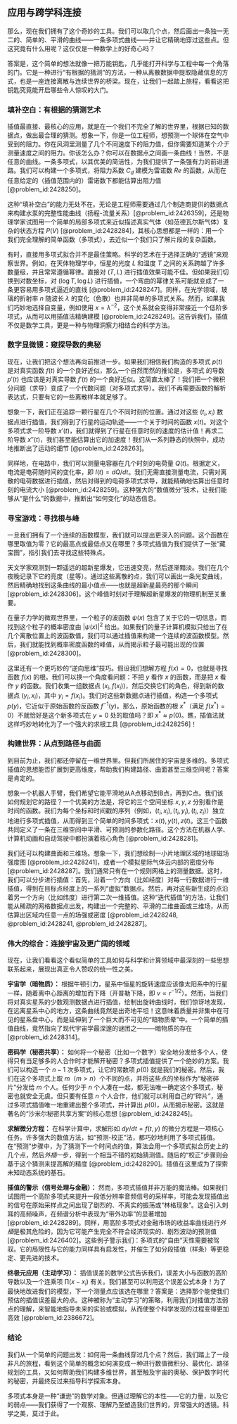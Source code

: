 ## 应用与跨学科连接

那么，现在我们拥有了这个奇妙的工具。我们可以取几个点，然后画出一条独一无二的、简单的、平滑的曲线——一条多项式曲线——并让它精确地穿过这些点。但这究竟有什么用呢？这仅仅是一种数学上的好奇心吗？

答案是，这个简单的想法就像一把万能钥匙，几乎能打开科学与工程中每一个角落的门。它是一种进行“有根据的猜测”的方法，一种从离散数据中提取隐藏信息的方式，也是一座连接离散与连续世界的桥梁。现在，让我们一起踏上旅程，看看这把钥匙究竟能开启哪些令人惊叹的大门。

### 填补空白：有根据的猜测艺术

插值最直接、最核心的应用，就是在一个我们不完全了解的世界里，根据已知的数据点，做出最合理的猜测。想象一下，你是一位工程师，想预测一个球体在空气中受到的阻力。你在风洞里测量了几个不同速度下的阻力值，但你需要知道某个*介于*测量速度之间的阻力。你该怎么办？你可以在数据点之间画一条曲线！当然，不是任意的曲线。一条多项式，以其优美的简洁性，为我们提供了一条强有力的前进道路。我们可以构建一个多项式，将阻力系数 $C_d$ 建模为雷诺数 $Re$ 的函数，从而在任意给定的（插值范围内的）雷诺数下都能估算出阻力值 [@problem_id:2428250]。

这种“填补空白”的能力无处不在。无论是工程师需要通过几个制造商提供的数据点来构建水泵的完整性能曲线（扬程-流量关系）[@problem_id:2426359]，还是物理学家试图用一个简单的局部多项式来近似描述真实气体（如范德瓦尔斯气体）复杂的状态方程 $P(V)$ [@problem_id:2428284]，其核心思想都是一样的：用一个我们完全理解的简单函数（多项式），去近似一个我们只了解片段的复杂函数。

有时，直接用多项式拟合并不是最佳策略。科学的艺术在于选择正确的“透镜”来观察世界。例如，在天体物理学中，恒星的光度 $L$ 和温度 $T$ 之间的关系跨越了许多数量级，并且常常遵循幂律。直接对 $(T, L)$ 进行插值效果可能不佳。但如果我们切换到对数坐标，对 $(\log T, \log L)$ 进行插值，一个弯曲的幂律关系可能就变成了一条更容易用多项式逼近的直线 [@problem_id:2428247]。同样，在光学领域，玻璃的折射率 $n$ 随波长 $\lambda$ 的变化（色散）也并非简单的多项式关系。然而，如果我们巧妙地选择自变量，例如使用 $x = \lambda^{-2}$，这个关系就会变得非常接近一个低阶多项式，从而可以用插值法精确建模 [@problem_id:2428249]。这告诉我们，插值不仅是数学工具，更是一种与物理洞察力相结合的科学方法。

### 数字显微镜：窥探导数的奥秘

现在，让我们把这个想法再向前推进一步。如果我们相信我们构造的多项式 $p(t)$ 是对真实函数 $f(t)$ 的一个良好近似，那么一个自然而然的推论是，多项式 的导数 $p'(t)$ 也应该是对真实导数 $f'(t)$ 的一个良好近似。这简直太棒了！我们把一个微积分问题（求导）变成了一个代数问题（对多项式求导）。我们不再需要函数的解析表达式，只要有它的一些离散样本就足够了。

想象一下，我们正在追踪一颗行星在几个不同时刻的位置。通过对这些 $(t_i, x_i)$ 数据点进行插值，我们得到了行星的运动轨迹——一个关于时间的函数 $x(t)$。对这个多项式求一阶导数 $x'(t)$，我们就得到了行星在任意时刻的速度的估计值！再求二阶导数 $x''(t)$，我们甚至能估算出它的加速度！我们从一系列静态的快照中，成功地推断出了运动的细节 [@problem_id:2428263]。

同样地，在电路中，我们可以测量电容器在几个时刻的电荷量 $Q(t)$。根据定义，电流是电荷随时间的变化率，即 $I(t) = dQ/dt$。我们无需直接测量电流，只需对离散的电荷数据进行插值，然后对得到的电荷多项式求导，就能精确地估算出任意时刻的电流大小 [@problem_id:2428259]。这种强大的“数值微分”技术，让我们能够从“是什么”的数据中，推断出“如何变化”的动态信息。

### 寻宝游戏：寻找根与峰

一旦我们拥有了一个连续的函数模型，我们就可以提出更深入的问题。这个函数在哪里取值为零？它的最高点或最低点又在哪里？多项式插值为我们提供了一张“藏宝图”，指引我们去寻找这些特殊点。

天文学家观测到一颗遥远的超新星爆发，它迅速变亮，然后逐渐黯淡。我们在几个夜晚记录下它的亮度（星等）。通过这些离散的点，我们可以画出一条光变曲线，然后精确地找到这条曲线的最小值点——也就是超新星最亮的那个瞬间 [@problem_id:2428306]。这个峰值时刻对于理解超新星爆发的物理机制至关重要。

在量子力学的微观世界里，一个粒子的波函数 $\psi(x)$ 包含了关于它的一切信息，而找到这个粒子的概率密度由 $|\psi(x)|^2$ 给出。如果我们的量子计算机模拟只给出了在几个离散位置上的波函数值，我们可以通过插值来构建一个连续的波函数模型。然后，我们就能找到概率密度函数的峰值，从而揭示粒子最可能出现的位置 [@problem_id:2428300]。

这里还有一个更巧妙的“逆向思维”技巧。假设我们想解方程 $f(x)=0$，也就是寻找函数 $f(x)$ 的根。我们可以换一个角度看问题：不把 $y$ 看作 $x$ 的函数，而是把 $x$ 看作 $y$ 的函数。我们收集一组数据点 $(x_i, f(x_i))$，然后交换它们的角色，得到新的数据点 $(y_i, x_i)$，其中 $y_i=f(x_i)$。我们对这些新数据点进行插值，构造一个多项式 $p(y)$，它近似于原始函数的反函数 $f^{-1}(y)$。那么，原始函数的根 $x^*$（满足 $f(x^*)=0$）不就恰好是这个新多项式在 $y=0$ 处的取值吗？即 $x^* \approx p(0)$。瞧，插值法就这样巧妙地转化为了一个强大的求根工具 [@problem_id:2428256]！

### 构建世界：从点到路径与曲面

到目前为止，我们都还停留在一维世界里。但我们所居住的宇宙是多维的。多项式插值的思想能否扩展到更高维度，帮助我们构建路径、曲面甚至三维空间呢？答案是肯定的。

想象一个机器人手臂，我们希望它能平滑地从A点移动到B点，再到C点。我们该如何规划它的路径？一个优美的方法是，将它的三个空间坐标 $x, y, z$ 分别看作是时间的函数。我们为每个坐标和时间戳的序列（例如，$(t_i, x_i), (t_i, y_i), (t_i, z_i)$）独立地进行多项式插值，从而得到三个简单的时间多项式：$x(t), y(t), z(t)$。这三个函数共同定义了一条在三维空间中平滑、可预测的参数化路径。这个方法在机器人学、计算机动画和自动驾驶中都扮演着核心角色 [@problem_id:2428281]。

我们还可以构建曲面和三维场。想象一下，我们想绘制一小片地理区域的地球磁场强度图 [@problem_id:2428241]，或者一个模拟星际气体云内部的密度分布 [@problem_id:2428287]。我们通常只有在一个规则网格上的测量数据。这时，我们可以分步进行插值：首先，沿着一个方向（比如经度）对每一行数据进行一维插值，得到在目标点经度上的一系列“虚拟”数据点。然后，再对这些新生成的点沿着另一个方向（比如纬度）进行第二次一维插值。这种“迭代插值”的方法，让我们能从稀疏的网格数据点出发，构建出一个完整的、平滑的二维曲面或三维场，从而估算出区域内任意一点的场强或密度 [@problem_id:2428248, @problem_id:2428241, @problem_id:2428287]。

### 伟大的综合：连接宇宙及更广阔的领域

现在，让我们看看这个看似简单的工具如何与科学和计算领域中最深刻的一些思想联系起来，展现出真正令人赞叹的统一性之美。

**宇宙学（暗物质）：** 根据牛顿引力，星系中恒星的旋转速度应该像太阳系中的行星一样，随着离中心距离的增加而下降（开普勒下降，即 $v \propto r^{-1/2}$）。然而，当我们将对真实星系的少数观测数据点进行插值，绘制出旋转曲线时，我们惊讶地发现，在远离星系中心的地方，这条曲线竟然是出奇地平坦！这意味着质量并非集中在可见的星系盘中心，而是延伸到了一个巨大而不可见的“暗物质晕”中。一个简单的插值曲线，竟然指向了现代宇宙学最深邃的谜团之一——暗物质的存在 [@problem_id:2428314]。

**密码学（秘密共享）：** 如何将一个秘密（比如一个数字）安全地分发给多个人，使得只有当足够多的人合作时才能解开秘密？多项式插值提供了一个绝妙的方案。我们可以构造一个 $n-1$ 次多项式，让它的常数项 $p(0)$ 就是我们的秘密。然后，我们在这个多项式上取 $m$（$m > n$）个不同的点，并将这些点的坐标作为“秘密碎片”分发给 $m$ 个人。任何少于 $n$ 个人凑在一起，都无法唯一确定这个多项式，秘密也就安全无虞。但只要有任意 $n$ 个人合作，他们就可以利用自己的“碎片”，通过多项式插值唯一地重建出整个多项式，并计算出 $p(0)$，从而揭示秘密。这就是著名的“沙米尔秘密共享方案”的核心思想 [@problem_id:2428245]。

**求解微分方程：**  在科学计算中，求解形如 $dy/dt=f(t,y)$ 的微分方程是一项核心任务。许多强大的数值方法，如“预测-校正”法，都巧妙地利用了多项式插值。在“预测”步骤中，为了猜测下一个时间点的值，算法会用一个多项式拟合历史上的几个点，然后*外插*一步，得到一个相当不错的初始猜测值。随后的“校正”步骤则会基于这个猜测来提高解的精度 [@problem_id:2428290]。插值在这里成为了探索未知动态系统的基石。

**插值的警示（信号处理与金融）：** 然而，多项式插值并非万能的魔法棒。如果我们试图用一个高阶多项式来提升一段低分辨率音频信号的采样率，可能会发现插值出的信号在原始采样点之间出现了剧烈的、不真实的振荡或“林格现象”。这会引入刺耳的高频噪声，在频谱分析中表现为“带外功率”的显著增加 [@problem_id:2428289]。同样，用高阶多项式对金融市场的收益率曲线进行*外插*是极其危险的，因为它可能产生完全不符合经济现实的、剧烈波动的预测值 [@problem_id:2426402]。这些例子警示我们：多项式的“自由”天性需要被驾驭。它的局限性与它的能力同样具有启发性，并催生了如分段插值（样条）等更稳定、更先进的技术。

**终极元应用（主动学习）：** 插值误差的数学公式告诉我们，误差大小与函数的高阶导数以及一个连乘项 $\prod(x-x_i)$ 有关。我们甚至可以利用这个误差公式本身！为了最快地改进我们的模型，下一个测量点应该选在哪里？答案是：选择那个能使我们预估的插值误差最大的点。这种被称为“主动学习”的策略，利用我们对插值方法弱点的理解，来智能地指导未来的实验或模拟，从而使整个科学发现的过程变得更加高效 [@problem_id:2386672]。

### 结论

我们从一个简单的问题出发：如何用一条曲线穿过几个点？然后，我们踏上了一段非凡的旅程，看到这个简单的概念如何演变成一种进行数值微积分、最优化、路径规划的工具，又如何帮助我们构建多维世界，甚至触及宇宙的奥秘、保护数字时代的秘密，并最终反过来指导科学探索本身。

多项式本身是一种“谦逊”的数学对象。但通过理解它的本性——它的力量，以及它的弱点——我们获得了一个观察、理解乃至塑造我们世界的，异常强大的透镜。科学之美，莫过于此。